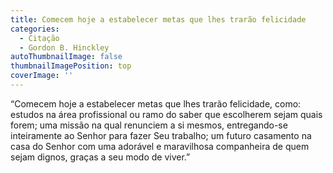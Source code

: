```yaml
---
title: Comecem hoje a estabelecer metas que lhes trarão felicidade
categories:
  - Citação
  - Gordon B. Hinckley
autoThumbnailImage: false
thumbnailImagePosition: top
coverImage: ''
---
```

“Comecem hoje a estabelecer metas que lhes trarão felicidade, como: estudos na área profissional ou ramo do saber que escolherem sejam quais forem; uma missão na qual renunciem a si mesmos, entregando-se inteiramente ao Senhor para fazer Seu trabalho; um futuro casamento na casa do Senhor com uma adorável e maravilhosa companheira de quem sejam dignos, graças a seu modo de viver.”
